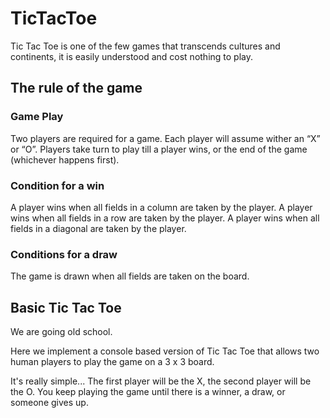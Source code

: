 # TicTacToe

Tic Tac Toe is one of the few games that transcends cultures and continents, it is easily understood and cost nothing to play.

## The rule of the game

### Game Play

Two players are required for a game.
Each player will assume wither an “X” or “O”.
Players take turn to play till a player wins, or the end of the game (whichever happens first).

### Condition for a win

A player wins when all fields in a column are taken by the player.
A player wins when all fields in a row are taken by the player.
A player wins when all fields in a diagonal are taken by the player.

### Conditions for a draw

The game is drawn when all fields are taken on the board.

## Basic Tic Tac Toe

We are going old school.

Here we implement a console based version of Tic Tac Toe that allows two human players to play the game on a 3 x 3 board.

It's really simple... The first player will be the X, the second player will be the O. You keep playing the game until there is a winner, a draw, or someone gives up.
